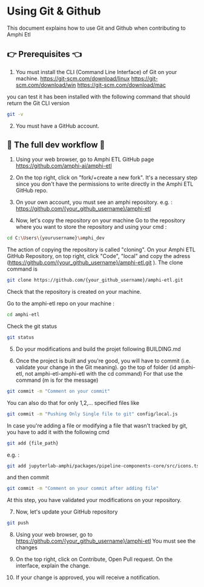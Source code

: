 # Using Git & Github

This document explains how to use Git and Github when contributing to Amphi Etl

## 👉 Prerequisites 👈
1. You must install the CLI (Command Line Interface) of Git on your machine.
https://git-scm.com/download/linux
https://git-scm.com/download/win
https://git-scm.com/download/mac

you can test it has been installed with the following command that should return the Git CLI version
```bash
git -v
```

2. You must have a GitHub account.


## 👷 The full dev workflow 👷

1. Using your web browser, go to Amphi ETL GitHub page
https://github.com/amphi-ai/amphi-etl

2. On the top right, click on "fork/+create a new fork". It's a necessary step since you don't have the permissions to write directly in the Amphi ETL GitHub repo.

3. On your own account, you must see an amphi repository.
e.g. : https://github.com/{your_github_username}/amphi-etl

4. Now, let's copy the repository on your machine
Go to the repository where you want to store the repository and using your cmd :
```bash
cd C:\Users\{yourusername}\amphi_dev
```

The action of copying the repository is called "cloning". On your Amphi ETL GitHub Repository, on top right, click "Code", "local" and copy the adress (https://github.com/{your_github_username}/amphi-etl.git ). The clone command is 
```bash
git clone https://github.com/{your_github_username}/amphi-etl.git
```

Check that the repository is created on your machine.

Go to the amphi-etl repo on your machine :
```bash
cd amphi-etl
```

Check the git status
```bash
git status
```

5. Do your modifications and build the projet following BUILDING.md

6. Once the project is built and you're good, you will have to commit (i.e. validate your change in the Git meaning).
go the top of folder (id amphi-etl, not amphi-etl-amphi-etl with the cd command)
For that use the command (m is for the message)
```bash
git commit -m "Comment on your commit"
```

You can also do that for only 1,2,... specified files like
```bash
git commit -m "Pushing Only Single file to git" config/local.js
```

In case you're adding a file or modifying a file that wasn't tracked by git, you have to add it with the following cmd 
```bash
git add {file_path}
```

e.g. :
```bash
git add jupyterlab-amphi/packages/pipeline-components-core/src/icons.ts
```

and then commit
```bash
git commit -m "Comment on your commit after adding file"
```

At this step, you have validated your modifications on your repository.

7. Now, let's update your GitHub repository
```bash
git push
```

8. Using your web browser, go to https://github.com/{your_github_username}/amphi-etl
You must see the changes

9. On the top right, click on Contribute, Open Pull request.
On the interface, explain the change.

10. If your change is approved, you will receive a notification. 

